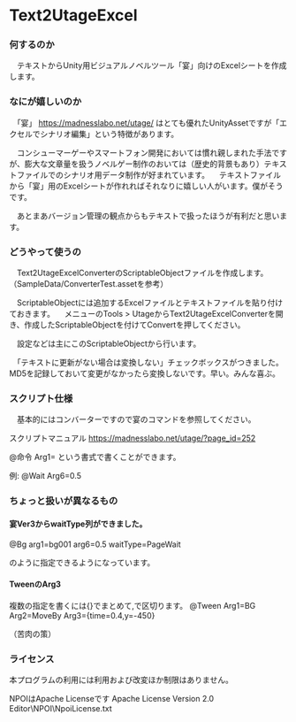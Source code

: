﻿# Text2UtageExcel

### 何するのか
　テキストからUnity用ビジュアルノベルツール「宴」向けのExcelシートを作成します。

### なにが嬉しいのか
　「宴」 https://madnesslabo.net/utage/   はとても優れたUnityAssetですが「エクセルでシナリオ編集」という特徴があります。
 
 　コンシューマーゲーやスマートフォン開発においては慣れ親しまれた手法ですが、膨大な文章量を扱うノベルゲー制作のおいては（歴史的背景もあり）テキストファイルでのシナリオ用データ制作が好まれています。
　テキストファイルから「宴」用のExcelシートが作れればそれなりに嬉しい人がいます。僕がそうです。

　あとまあバージョン管理の観点からもテキストで扱ったほうが有利だと思います。


### どうやって使うの
　Text2UtageExcelConverterのScriptableObjectファイルを作成します。
（SampleData/ConverterTest.assetを参考）

　ScriptableObjectには追加するExcelファイルとテキストファイルを貼り付けておきます。
　メニューのTools > UtageからText2UtageExcelConverterを開き、作成したScriptableObjectを付けてConvertを押してください。
 
　設定などは主にこのScriptableObjectから行います。
 
　「テキストに更新がない場合は変換しない」チェックボックスがつきました。MD5を記録しておいて変更がなかったら変換しないです。早い。みんな喜ぶ。

### スクリプト仕様
　基本的にはコンバーターですので宴のコマンドを参照してください。

スクリプトマニュアル
https://madnesslabo.net/utage/?page_id=252

@命令 Arg1=
という書式で書くことができます。

例:
@Wait Arg6=0.5

### ちょっと扱いが異なるもの

#### 宴Ver3からwaitType列ができました。

@Bg arg1=bg001 arg6=0.5 waitType=PageWait

のように指定できるようになっています。

#### TweenのArg3

複数の指定を書くには{}でまとめて,で区切ります。
@Tween Arg1=BG Arg2=MoveBy Arg3={time=0.4,y=-450}

（苦肉の策）



### ライセンス
本プログラムの利用には利用および改変ほか制限はありません。

NPOIはApache Licenseです
 Apache License Version 2.0
 Editor\NPOI\NpoiLicense.txt


